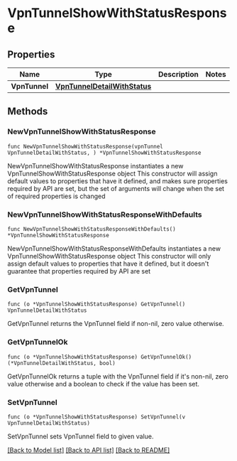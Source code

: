 # VpnTunnelShowWithStatusResponse

## Properties

Name | Type | Description | Notes
------------ | ------------- | ------------- | -------------
**VpnTunnel** | [**VpnTunnelDetailWithStatus**](VpnTunnelDetailWithStatus.md) |  | 

## Methods

### NewVpnTunnelShowWithStatusResponse

`func NewVpnTunnelShowWithStatusResponse(vpnTunnel VpnTunnelDetailWithStatus, ) *VpnTunnelShowWithStatusResponse`

NewVpnTunnelShowWithStatusResponse instantiates a new VpnTunnelShowWithStatusResponse object
This constructor will assign default values to properties that have it defined,
and makes sure properties required by API are set, but the set of arguments
will change when the set of required properties is changed

### NewVpnTunnelShowWithStatusResponseWithDefaults

`func NewVpnTunnelShowWithStatusResponseWithDefaults() *VpnTunnelShowWithStatusResponse`

NewVpnTunnelShowWithStatusResponseWithDefaults instantiates a new VpnTunnelShowWithStatusResponse object
This constructor will only assign default values to properties that have it defined,
but it doesn't guarantee that properties required by API are set

### GetVpnTunnel

`func (o *VpnTunnelShowWithStatusResponse) GetVpnTunnel() VpnTunnelDetailWithStatus`

GetVpnTunnel returns the VpnTunnel field if non-nil, zero value otherwise.

### GetVpnTunnelOk

`func (o *VpnTunnelShowWithStatusResponse) GetVpnTunnelOk() (*VpnTunnelDetailWithStatus, bool)`

GetVpnTunnelOk returns a tuple with the VpnTunnel field if it's non-nil, zero value otherwise
and a boolean to check if the value has been set.

### SetVpnTunnel

`func (o *VpnTunnelShowWithStatusResponse) SetVpnTunnel(v VpnTunnelDetailWithStatus)`

SetVpnTunnel sets VpnTunnel field to given value.



[[Back to Model list]](../README.md#documentation-for-models) [[Back to API list]](../README.md#documentation-for-api-endpoints) [[Back to README]](../README.md)


